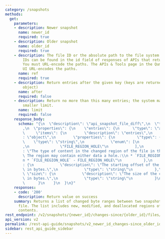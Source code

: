 ```yaml
---
category: /snapshots
methods:
  get:
    parameters:
    - description: Newer snapshot
      name: newer_id
      required: true
    - description: Older snapshot
      name: older_id
      required: true
    - description: The file ID or the absolute path to the file system object. File
        IDs can be found in the id field of responses of APIs that return file attributes.
        You must URL-encode the paths. The APIs & Tools page in the Qumulo Core Web
        UI URL-encodes the paths.
      name: ref
      required: true
    - description: Return entries after the given key (keys are returned in the paging
        object)
      name: after
      required: false
    - description: Return no more than this many entries; the system may choose a
        smaller limit.
      name: limit
      required: false
    response_body:
      schema: "{\n  \"description\": \"api_snapshot_file_diff\",\n  \"type\": \"object\"\
        ,\n  \"properties\": {\n    \"entries\": {\n      \"type\": \"array\",\n \
        \     \"items\": {\n        \"description\": \"entries\",\n        \"type\"\
        : \"object\",\n        \"properties\": {\n          \"type\": {\n        \
        \    \"type\": \"string\",\n            \"enum\": [\n              \"FILE_REGION_DATA\"\
        ,\n              \"FILE_REGION_HOLE\"\n            ],\n            \"description\"\
        : \"The type of content in the changed region of the file in the newer snapshot.\
        \ The region may contain either data a hole.:\\n * `FILE_REGION_DATA` - FILE_REGION_DATA,\\\
        n * `FILE_REGION_HOLE` - FILE_REGION_HOLE\"\n          },\n          \"offset\"\
        : {\n            \"description\": \"The starting offset of the changed region\
        \ in bytes.\",\n            \"type\": \"string\"\n          },\n         \
        \ \"size\": {\n            \"description\": \"The size of the changed region\
        \ in bytes.\",\n            \"type\": \"string\"\n          }\n        }\n\
        \      }\n    }\n  }\n}"
    responses:
    - code: '200'
      description: Return value on success
    summary: Returns a list of changed byte ranges between two snapshots of a regular
      file. The list includes new, modified, and deallocated regions of the file's
      contents.
rest_endpoint: /v2/snapshots/{newer_id}/changes-since/{older_id}/files/{ref}
api_version: v2
permalink: /rest-api-guide/snapshots/v2_newer_id_changes-since_older_id_files_ref.html
sidebar: rest_api_guide_sidebar
---
```

